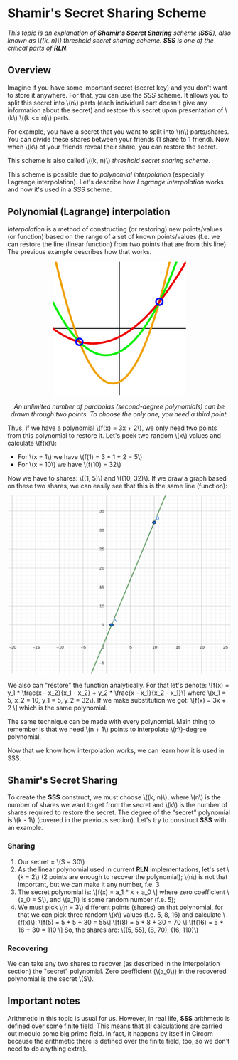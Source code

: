# Shamir's Secret Sharing Scheme

*This topic is an explanation of **Shamir's Secret Sharing** scheme (**SSS**), also known as \\((k, n)\\) threshold secret sharing scheme. **SSS** is one of the critical parts of **RLN**.*

## Overview
Imagine if you have some important secret (secret key) and you don't want to store it anywhere. For that, you can use the *SSS* scheme. It allows you to split this secret into \\(n\\) parts (each individual part doesn't give any information about the secret) and restore this secret upon presentation of \\(k\\) \\((k <= n)\\) parts.

For example, you have a secret that you want to split into \\(n\\) parts/shares. You can divide these shares between your friends (1 share to 1 friend). Now when \\(k\\) of your friends reveal their share, you can restore the secret.

This scheme is also called \\((k, n)\\) *threshold secret sharing scheme*.

This scheme is possible due to *polynomial interpolation* (especially Lagrange interpolation). Let's describe how *Lagrange interpolation* works and how it's used in a *SSS* scheme.

## Polynomial (Lagrange) interpolation

*Interpolation* is a method of constructing (or restoring) new points/values (or function) based on the range of a set of known points/values (f.e. we can restore the line (linear function) from two points that are from this line). The previous example describes how that works. 
<p align="center">
    <img src="./images/graph1.png" width="300">
</p>
<p align="center">
    <i>An unlimited number of parabolas (second-degree polynomials) can be drawn through two points. To choose the only one, you need a third point.</i>
</p>

Thus, if we have a polynomial \\(f(x) = 3x + 2\\), we only need two points from this polynomial to restore it. Let's peek two random \\(x\\) values and calculate \\(f(x)\\):
* For \\(x = 1\\) we have \\(f(1) = 3 * 1 + 2 = 5\\)
* For \\(x = 10\\) we have \\(f(10) = 32\\)

Now we have to shares: \\((1, 5)\\) and \\((10, 32)\\). If we draw a graph based on these two shares, we can easily see that this is the same line (function):
<p align="center">
    <img src="./images/line.png" width="500" height="400">
</p>

We also can "restore" the function analytically. For that let's denote: \\[f(x) = y_1 * \frac{x - x_2}{x_1 - x_2} + y_2 * \frac{x - x_1}{x_2 - x_1}\\]
where \\(x_1 = 5, x_2 = 10, y_1 = 5, y_2 = 32\\). If we make substitution we got: \\[f(x) = 3x + 2 \\]
which is the same polynomial.

The same technique can be made with every polynomial. Main thing to remember is that we need \\(n + 1\\) points to interpolate \\(n\\)-degree polynomial.

Now that we know how interpolation works, we can learn how it is used in SSS.

## Shamir's Secret Sharing

To create the **SSS** construct, we must choose \\((k, n)\\), where \\(n\\) is the number of shares we want to get from the secret and \\(k\\) is the number of shares required to restore the secret. The degree of the "secret" polynomial is \\(k - 1\\) (covered in the previous section). 
Let's try to construct **SSS** with an example.

### Sharing
1. Our secret = \\(S = 30\\) 
2. As the linear polynomial used in current **RLN** implementations, let's set \\(k = 2\\) (2 points are enough to recover the polynomial); \\(n\\) is not that important, but we can make it any number, f.e. 3
3. The secret polynomial is: \\[f(x) = a_1 * x + a_0 \\]
where zero coefficient \\(a_0 = S\\), and \\(a_1\\) is some random number (f.e. 5); 
4. We must pick \\(n = 3\\) different points (shares) on that polynomial, for that we can pick three random \\(x\\) values (f.e. 5, 8, 16) and calculate \\(f(x)\\):
\\[f(5) = 5 * 5 + 30 = 55\\]
\\[f(8) = 5 * 8 + 30 = 70 \\]
\\[f(16) = 5 * 16 + 30 = 110 \\]
So, the shares are: \\((5, 55), (8, 70), (16, 110)\\)

### Recovering
We can take any two shares to recover (as described in the interpolation section) the "secret" polynomial. Zero coefficient (\\(a_0\\)) in the recovered polynomial is the secret \\(S\\).

## Important notes
Arithmetic in this topic is usual for us. However, in real life, **SSS** arithmetic is defined over some finite field. This means that all calculations are carried out modulo some big prime field. In fact, it happens by itself in Circom because the arithmetic there is defined over the finite field, too, so we don't need to do anything extra). 
